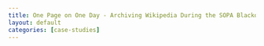 ```yaml
---
title: One Page on One Day - Archiving Wikipedia During the SOPA Blackout
layout: default
categories: [case-studies]
---
```

